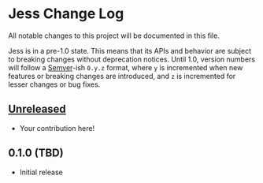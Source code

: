 # Jess Change Log

All notable changes to this project will be documented in this file.

Jess is in a pre-1.0 state. This means that its APIs and behavior are subject to breaking changes without deprecation notices. Until 1.0, version numbers will follow a [Semver][]-ish `0.y.z` format, where `y` is incremented when new features or breaking changes are introduced, and `z` is incremented for lesser changes or bug fixes.

## [Unreleased][]

* Your contribution here!

## 0.1.0 (TBD)

* Initial release

[Semver]: http://semver.org
[Unreleased]: https://github.com/mattbrictson/chandler/compare/v0.1.0...HEAD

